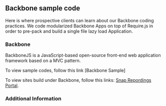 ## Backbone sample code

Here is where prospective clients can learn about our Backbone coding practices. We code modularized Backbone Apps on top of Require.js in order to pre-pack and build a single file lazy load Application.

### Backbone

BackboneJS is a JavaScript-based open-source front-end web application framework based on a MVC pattern.

To view sample codes, follow this link [Backbone Sample]

To view sites build under Backbone, follow this links: [Snap Repordings Portal](https://portal.snaprecordings.com/).


### Additional Information


